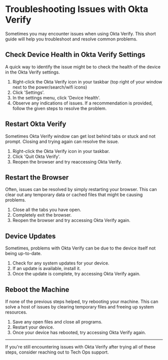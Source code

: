 # Troubleshooting Issues with Okta Verify

Sometimes you may encounter issues when using Okta Verify. This short guide will help you troubleshoot and resolve common problems.

## Check Device Health in Okta Verify Settings

A quick way to identify the issue might be to check the health of the device in the Okta Verify settings.

1. Right-click the Okta Verify icon in your taskbar (top right of your window next to the power/search/wifi icons)
2. Click 'Settings'.
3. In the settings menu, click 'Device Health'.
4. Observe any indications of issues. If a recommendation is provided, follow the given steps to resolve the problem.

## Restart Okta Verify

Sometimes Okta Verify window can get lost behind tabs or stuck and not prompt. Closing and trying again can resolve the issue.

1. Right-click the Okta Verify icon in your taskbar.
2. Click 'Quit Okta Verify'.
3. Reopen the browser and try reaccessing Okta Verify.

## Restart the Browser

Often, issues can be resolved by simply restarting your browser. This can clear out any temporary data or cached files that might be causing problems.

1. Close all the tabs you have open.
2. Completely exit the browser.
3. Reopen the browser and try accessing Okta Verify again.

## Device Updates

Sometimes, problems with Okta Verify can be due to the device itself not being up-to-date.

1. Check for any system updates for your device.
2. If an update is available, install it.
3. Once the update is complete, try accessing Okta Verify again.

## Reboot the Machine

If none of the previous steps helped, try rebooting your machine. This can solve a host of issues by clearing temporary files and freeing up system resources.

1. Save any open files and close all programs.
2. Restart your device.
3. Once your device has rebooted, try accessing Okta Verify again.

---

If you're still encountering issues with Okta Verify after trying all of these steps, consider reaching out to Tech Ops support.
